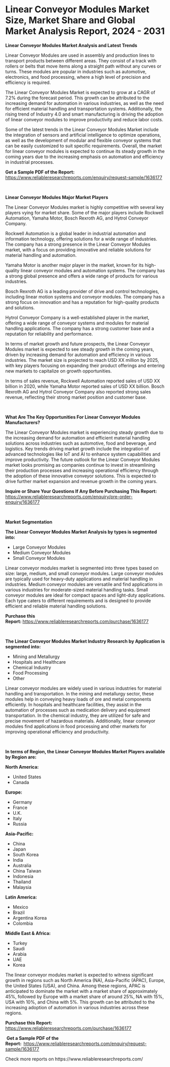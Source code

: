<p><h1>Linear Conveyor Modules Market Size, Market Share and Global Market Analysis Report, 2024 - 2031</h1></p><p><strong>Linear Conveyor Modules Market Analysis and Latest Trends</strong></p>
<p><p>Linear Conveyor Modules are used in assembly and production lines to transport products between different areas. They consist of a track with rollers or belts that move items along a straight path without any curves or turns. These modules are popular in industries such as automotive, electronics, and food processing, where a high level of precision and efficiency is required.</p><p>The Linear Conveyor Modules Market is expected to grow at a CAGR of 7.2% during the forecast period. This growth can be attributed to the increasing demand for automation in various industries, as well as the need for efficient material handling and transportation systems. Additionally, the rising trend of Industry 4.0 and smart manufacturing is driving the adoption of linear conveyor modules to improve productivity and reduce labor costs.</p><p>Some of the latest trends in the Linear Conveyor Modules Market include the integration of sensors and artificial intelligence to optimize operations, as well as the development of modular and flexible conveyor systems that can be easily customized to suit specific requirements. Overall, the market for linear conveyor modules is expected to continue its steady growth in the coming years due to the increasing emphasis on automation and efficiency in industrial processes.</p></p>
<p><strong>Get a Sample PDF of the Report:&nbsp;</strong> <a href="https://www.reliableresearchreports.com/enquiry/request-sample/1636177">https://www.reliableresearchreports.com/enquiry/request-sample/1636177</a></p>
<p>&nbsp;</p>
<p><strong>Linear Conveyor Modules Major Market Players</strong></p>
<p><p>The Linear Conveyor Modules market is highly competitive with several key players vying for market share. Some of the major players include Rockwell Automation, Yamaha Motor, Bosch Rexroth AG, and Hytrol Conveyor Company.</p><p>Rockwell Automation is a global leader in industrial automation and information technology, offering solutions for a wide range of industries. The company has a strong presence in the Linear Conveyor Modules market, with a focus on providing innovative and reliable solutions for material handling and automation.</p><p>Yamaha Motor is another major player in the market, known for its high-quality linear conveyor modules and automation systems. The company has a strong global presence and offers a wide range of products for various industries.</p><p>Bosch Rexroth AG is a leading provider of drive and control technologies, including linear motion systems and conveyor modules. The company has a strong focus on innovation and has a reputation for high-quality products and solutions.</p><p>Hytrol Conveyor Company is a well-established player in the market, offering a wide range of conveyor systems and modules for material handling applications. The company has a strong customer base and a reputation for reliability and performance.</p><p>In terms of market growth and future prospects, the Linear Conveyor Modules market is expected to see steady growth in the coming years, driven by increasing demand for automation and efficiency in various industries. The market size is projected to reach USD XX million by 2025, with key players focusing on expanding their product offerings and entering new markets to capitalize on growth opportunities.</p><p>In terms of sales revenue, Rockwell Automation reported sales of USD XX billion in 2020, while Yamaha Motor reported sales of USD XX billion. Bosch Rexroth AG and Hytrol Conveyor Company also reported strong sales revenue, reflecting their strong market position and customer base.</p></p>
<p>&nbsp;</p>
<p><strong>What Are The Key Opportunities For Linear Conveyor Modules Manufacturers?</strong></p>
<p><p>The Linear Conveyor Modules market is experiencing steady growth due to the increasing demand for automation and efficient material handling solutions across industries such as automotive, food and beverage, and logistics. Key trends driving market growth include the integration of advanced technologies like IoT and AI to enhance system capabilities and improve productivity. The future outlook for the Linear Conveyor Modules market looks promising as companies continue to invest in streamlining their production processes and increasing operational efficiency through the adoption of these innovative conveyor solutions. This is expected to drive further market expansion and revenue growth in the coming years.</p></p>
<p><strong>Inquire or Share Your Questions If Any Before Purchasing This Report:</strong> <a href="https://www.reliableresearchreports.com/enquiry/pre-order-enquiry/1636177">https://www.reliableresearchreports.com/enquiry/pre-order-enquiry/1636177</a></p>
<p>&nbsp;</p>
<p><strong>Market Segmentation</strong></p>
<p><strong>The Linear Conveyor Modules Market Analysis by types is segmented into:</strong></p>
<p><ul><li>Large Conveyor Modules</li><li>Medium Conveyor Modules</li><li>Small Conveyor Modules</li></ul></p>
<p><p>Linear conveyor modules market is segmented into three types based on size: large, medium, and small conveyor modules. Large conveyor modules are typically used for heavy-duty applications and material handling in industries. Medium conveyor modules are versatile and find applications in various industries for moderate-sized material handling tasks. Small conveyor modules are ideal for compact spaces and light-duty applications. Each type caters to different requirements and is designed to provide efficient and reliable material handling solutions.</p></p>
<p><strong>Purchase this Report:&nbsp;</strong><a href="https://www.reliableresearchreports.com/purchase/1636177">https://www.reliableresearchreports.com/purchase/1636177</a></p>
<p>&nbsp;</p>
<p><strong>The Linear Conveyor Modules Market Industry Research by Application is segmented into:</strong></p>
<p><ul><li>Mining and Metallurgy</li><li>Hospitals and Healthcare</li><li>Chemical Industry</li><li>Food Processing</li><li>Other</li></ul></p>
<p><p>Linear conveyor modules are widely used in various industries for material handling and transportation. In the mining and metallurgy sector, these modules help in conveying heavy loads of ore and metal components efficiently. In hospitals and healthcare facilities, they assist in the automation of processes such as medication delivery and equipment transportation. In the chemical industry, they are utilized for safe and precise movement of hazardous materials. Additionally, linear conveyor modules find applications in food processing and other markets for improving operational efficiency and productivity.</p></p>
<p>&nbsp;</p>
<p><strong>In terms of Region, the Linear Conveyor Modules Market Players available by Region are:</strong></p>
<p>
    <p> <strong> North America: </strong>
        <ul>
            <li>United States</li>
            <li>Canada</li>
        </ul>
        </p> 
    <p> <strong> Europe: </strong>
        <ul>
            <li>Germany</li>
            <li>France</li>
            <li>U.K.</li>
            <li>Italy</li>
            <li>Russia</li>
        </ul>
        </p> 
    <p> <strong> Asia-Pacific: </strong>
        <ul>
            <li>China</li>
            <li>Japan</li>
            <li>South Korea</li>
            <li>India</li>
            <li>Australia</li>
            <li>China Taiwan</li>
            <li>Indonesia</li>
            <li>Thailand</li>
            <li>Malaysia</li>
        </ul>
        </p> 
    <p> <strong> Latin America: </strong>
        <ul>
            <li>Mexico</li>
            <li>Brazil</li>
            <li>Argentina Korea</li>
            <li>Colombia</li>
        </ul>
        </p> 
    <p> <strong> Middle East & Africa: </strong>
        <ul>
            <li>Turkey</li>
            <li>Saudi</li>
            <li>Arabia</li>
            <li>UAE</li>
            <li>Korea</li>
        </ul>
    </p>
    </p>
<p><p>The linear conveyor modules market is expected to witness significant growth in regions such as North America (NA), Asia-Pacific (APAC), Europe, the United States (USA), and China. Among these regions, APAC is anticipated to dominate the market with a market share of approximately 45%, followed by Europe with a market share of around 25%, NA with 15%, USA with 10%, and China with 5%. This growth can be attributed to the increasing adoption of automation in various industries across these regions.</p></p>
<p><strong>Purchase this Report: </strong><a href="https://www.reliableresearchreports.com/purchase/1636177">https://www.reliableresearchreports.com/purchase/1636177</a></p>
<p>&nbsp;<strong>Get a Sample PDF of the Report:&nbsp;&nbsp;</strong><a href="https://www.reliableresearchreports.com/enquiry/request-sample/1636177">https://www.reliableresearchreports.com/enquiry/request-sample/1636177</a></p>
<p><strong></strong></p>
<p>Check more reports on https://www.reliableresearchreports.com/</p>